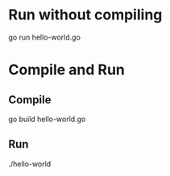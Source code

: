 # Run without compiling
go run hello-world.go

# Compile and Run

## Compile
go build hello-world.go

## Run
./hello-world

